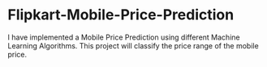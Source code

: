 # Flipkart-Mobile-Price-Prediction
I have implemented a Mobile Price Prediction using different Machine Learning Algorithms. This project will classify the price range of the mobile price.
